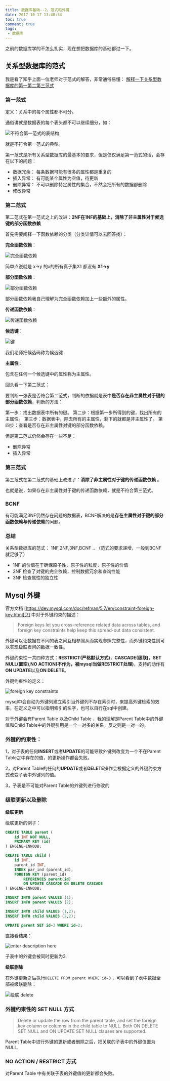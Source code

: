 ```yaml
---
title: 数据库基础--2，范式和外键
date: 2017-10-17 13:48:54
toc: true
comment: true
tags:
 - 数据库
---
```



之前的数据库学的不怎么扎实，现在想把数据库的基础都过一下。

## 关系型数据库的范式

我是看了知乎上面一位老师对于范式的解答，非常通俗易懂： [解释一下关系型数据库的第一第二第三范式][1]


### 第一范式

定义：关系中的每个属性都不可分。

<!--more-->

通俗讲就是数据表的每个表头都不可以继续细分，如：

![不符合第一范式的表结构][2]

就是不符合第一范式的典型。

第一范式是所有关系型数据库的最基本的要求，但是仅仅满足第一范式的话，会存在以下的问题：

 - 数据冗余： 每条数据可能有很多的属性都是重复的
 - 插入异常： 有可能某个属性为空值，待更新
 - 删除异常： 不可以删除特定属性的集合，不然会把所有的数据都删除
 - 修改异常

### 第二范式

第二范式在第一范式之上的改进：**2NF在1NF的基础上，消除了非主属性对于候选键的部分函数依赖**

首先需要阐释一下函数依赖的分类（分类详情可以去回答找）：

**完全函数依赖**： 

![完全函数依赖][3]

简单点说就是 x->y 的x的所有真子集X1 都没有 **X1->y**

**部分函数依赖**：

![部分函数依赖][4]

部分函数依赖我自己理解为完全函数依赖加上一些额外的属性。

**传递函数依赖**：

![传递函数依赖][5]

**候选键**：

![键][6]

我们老师把候选码称为候选键

**主属性**：

包含在任何一个候选键中的属性称为主属性。

回头看一下第二范式：

要判断一张表是否符合第二范式，判断的依据就是表中**是否存在非主属性对于键的部分函数依赖**，判断的方法：

第一步：找出数据表中所有的键。
第二步：根据第一步所得到的键，找出所有的主属性。
第三步：数据表中，除去所有的主属性，剩下的就都是非主属性了。
第四步：查看是否存在非主属性对键的部分函数依赖。

但是第二范式仍然会存在一些不足：

 - 删除异常
 - 插入异常

### 第三范式

第三范式在第二范式的基础上改进了：**消除了非主属性对于键的传递函数依赖** 。

也就是说，如果存在非主属性对于键的传递函数依赖，就是不符合第三范式。

### BCNF

有可能满足3NF仍然存在问题的数据表，BCNF解决的是**存在主属性对于键的部分函数依赖与传递依赖**的问题。

### 总结

关系型数据库的范式： 1NF,2NF,3NF,BCNF ..  （范式的要求递增，一般到BCNF就足够了）

- 1NF 的价值在于确保原子性，原子性的粒度，原子性的价值
- 2NF 检查了对键的完全依赖，控制数据冗余和查询性能
- 3NF 检查属性的独立性

## Mysql 外键

官方文档 [https://dev.mysql.com/doc/refman/5.7/en/constraint-foreign-key.html][7] 中对于外键约束的描述：

> Foreign keys let you cross-reference related data across tables, and foreign key constraints help keep this spread-out data consistent. 

外键可以让数据在不同的表之间互相参照从而实现参照完整性，而外键约束性则可以实现级联表间的数据一致性。

外键约束性一共四种方式：**RESTRICT(严格默认方式)**，**CASCADE(级联)**，**SET NULL(置空)**,**NO ACTION(不作为，被mysql当做RESTRICT处理)**，支持的动作有**ON UPDATE**以及**ON DELETE**。

外键约束性的定义：

![foreign key constraints][8]

mysql中会自动为外键列建立索引当外键列不存在索引时，来提高外键检索的效率，在定义之中可以指明索引的名字，也可以自行在sql中创建。

对于外键会有Parent Table 以及Child Table ，我的理解是Parent Table中的外键值和Child Table中的外键引用是一个一对多的关系，反之则是一对一的。

### 外键的约束性：

1，对子表的任何**INSERT**或者**UPDATE**的可能导致外键列改变为一个不在Parent Table之中存在的值，的更新操作都会失败。

2，对Parent Table的任何的**UPDATE**或者**DELETE**操作会根据定义的外键约束方式改变子表中外键列的值。

3，子表是不可能对Parent Table的外键列进行修改的

### 级联更新以及删除

**级联更新**

级联更新的例子：

``` sql
CREATE TABLE parent (
    id INT NOT NULL,
    PRIMARY KEY (id)
) ENGINE=INNODB;

CREATE TABLE child (
    id INT,
    parent_id INT,
    INDEX par_ind (parent_id),
    FOREIGN KEY (parent_id)
        REFERENCES parent(id)
        ON UPDATE CASCADE ON DELETE CASCADE
) ENGINE=INNODB;

INSERT INTO parent VALUES (1);
INSERT INTO parent VALUES (2);

INSERT INTO child VALUES (1,2);
INSERT INTO child VALUES (2,2);

UPDATE parent SET id=3 WHERE id=2;
```

直接看结果：

![enter description here][9]

子表中的外键会被同时更新为3.

**级联删除**

在外键更新之后执行`DELETE FROM parent WHERE id=3` ，可以看到子表中数据全部被级联删除：

![级联 delete][10]

### 外键约束性的 SET NULL 方式

>Delete or update the row from the parent table, and set the foreign key column or columns in the child table to NULL. Both ON DELETE SET NULL and ON UPDATE SET NULL clauses are supported. 

Parent Table中进行外键的更新或者删除之后，把关联的子表中的外键值置为NULL.

### NO ACTION / RESTRICT 方式

对Parent Table 中有关联子表的外键值的更新都会失败。



  [1]: https://www.zhihu.com/question/24696366
  [2]: http://ovn5va0pd.bkt.clouddn.com/%E5%B0%8F%E4%B9%A6%E5%8C%A0/%E6%95%B0%E6%8D%AE%E5%BA%93%E5%9F%BA%E7%A1%80/1508228328378.jpg
  [3]: http://ovn5va0pd.bkt.clouddn.com/%E5%B0%8F%E4%B9%A6%E5%8C%A0/%E6%95%B0%E6%8D%AE%E5%BA%93%E5%9F%BA%E7%A1%80/1508229246477.jpg
  [4]: http://ovn5va0pd.bkt.clouddn.com/%E5%B0%8F%E4%B9%A6%E5%8C%A0/%E6%95%B0%E6%8D%AE%E5%BA%93%E5%9F%BA%E7%A1%80/1508229381046.jpg
  [5]: http://ovn5va0pd.bkt.clouddn.com/%E5%B0%8F%E4%B9%A6%E5%8C%A0/%E6%95%B0%E6%8D%AE%E5%BA%93%E5%9F%BA%E7%A1%80/1508229535222.jpg
  [6]: http://ovn5va0pd.bkt.clouddn.com/%E5%B0%8F%E4%B9%A6%E5%8C%A0/%E6%95%B0%E6%8D%AE%E5%BA%93%E5%9F%BA%E7%A1%80/1508229670029.jpg
  [7]: https://dev.mysql.com/doc/refman/5.7/en/constraint-foreign-key.html
  [8]: http://ovn5va0pd.bkt.clouddn.com/%E5%B0%8F%E4%B9%A6%E5%8C%A0/%E6%95%B0%E6%8D%AE%E5%BA%93%E5%9F%BA%E7%A1%80/1508239025817.jpg
  [9]: http://ovn5va0pd.bkt.clouddn.com/%E5%B0%8F%E4%B9%A6%E5%8C%A0/%E6%95%B0%E6%8D%AE%E5%BA%93%E5%9F%BA%E7%A1%80/1508242079328.jpg
  [10]: http://ovn5va0pd.bkt.clouddn.com/%E5%B0%8F%E4%B9%A6%E5%8C%A0/%E6%95%B0%E6%8D%AE%E5%BA%93%E5%9F%BA%E7%A1%80/1508242258505.jpg